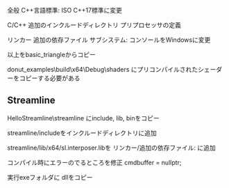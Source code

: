 ﻿全般
C++言語標準: ISO C++17標準に変更

C/C++
追加のインクルードディレクトリ
プリプロセッサの定義

リンカー
追加の依存ファイル
サブシステム: コンソールをWindowsに変更

以上をbasic_triangleからコピー

donut_examples\build\x64\Debug\shaders
にプリコンパイルされたシェーダーをコピーする必要がある


## Streamline
HelloStreamline\streamline
にinclude, lib, binをコピー

streamline/includeをインクルードディレクトリに追加

streamline/lib/x64/sl.interposer.libを
リンカー/追加の依存ファイル: に追加

コンパイル時にエラーのでるところを修正
cmdbuffer = nullptr;

実行exeフォルダに
dllをコピー